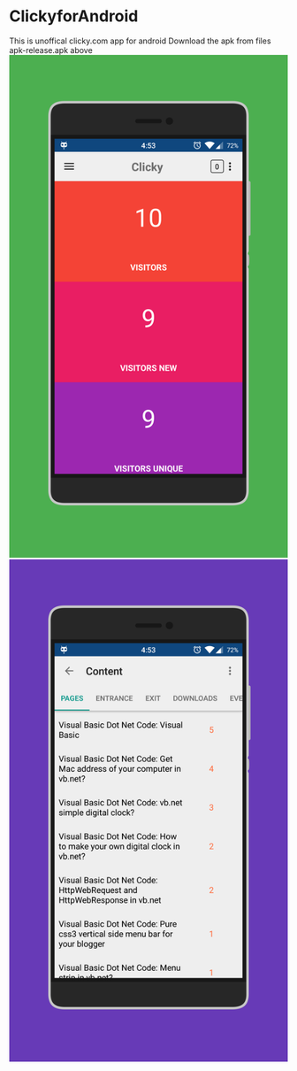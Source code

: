 # ClickyforAndroid
This is unoffical clicky.com app for android
Download the apk from files apk-release.apk above 
![alt tag](https://github.com/h4h13/ClickyforAndroid/blob/master/imgs/screener_20150721(165549).png)
![alt tag](https://github.com/h4h13/ClickyforAndroid/blob/master/imgs/screener_20150721(165602).png)
